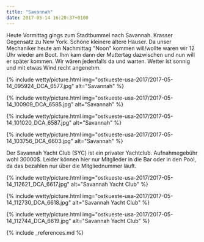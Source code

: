 ```yaml
---
title: "Savannah"
date: 2017-05-14 16:20:37+0100
---
```

Heute Vormittag gings zum Stadtbummel nach Savannah. Krasser Gegensatz zu New York. Schöne kleinere ältere Häuser. Da unser Mechaniker heute am Nachmittag "Noon" kommen will/wollte waren wir 12 Uhr wieder am Boot. Ihm kam dann der Muttertag dazwischen und nun will er später kommen. Wir wären jedenfalls da und warten. Wetter ist sonnig und mit etwas Wind recht angenehm.

{% include wetty/picture.html img="ostkueste-usa-2017/2017-05-14_095924_DCA_6577.jpg" alt="Savannah" %}

{% include wetty/picture.html img="ostkueste-usa-2017/2017-05-14_100909_DCA_6585.jpg" alt="Savannah" %}

{% include wetty/picture.html img="ostkueste-usa-2017/2017-05-14_101020_DCA_6587.jpg" alt="Savannah" %}

{% include wetty/picture.html img="ostkueste-usa-2017/2017-05-14_103756_DCA_6603.jpg" alt="Savannah" %}


Der Savannah Yacht Club (SYC) ist ein privater Yachtclub. Aufnahmegebühr wohl 30000$. Leider können hier nur Mitglieder in die Bar oder in den Pool, da das bezahlen nur über die Mitgliednummer läuft. 


{% include wetty/picture.html img="ostkueste-usa-2017/2017-05-14_112621_DCA_6617.jpg" alt="Savannah Yacht Club" %}

{% include wetty/picture.html img="ostkueste-usa-2017/2017-05-14_112730_DCA_6618.jpg" alt="Savannah Yacht Club" %}

{% include wetty/picture.html img="ostkueste-usa-2017/2017-05-14_112744_DCA_6619.jpg" alt="Savannah Yacht Club" %}
 

{% include _references.md %}